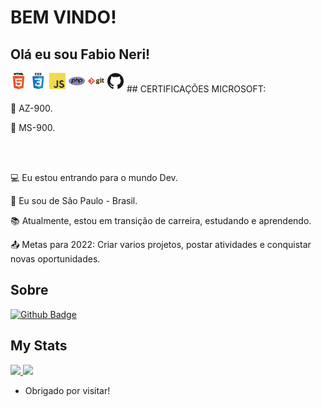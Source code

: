 # BEM VINDO!

 

## Olá eu sou Fabio Neri!
<img style="margin-right: 5px" align="left" alt="HTML5" width="26px" src="https://raw.githubusercontent.com/github/explore/80688e429a7d4ef2fca1e82350fe8e3517d3494d/topics/html/html.png" />
<img style="margin-right: 5px" align="left" alt="CSS3" width="26px" src="https://raw.githubusercontent.com/github/explore/80688e429a7d4ef2fca1e82350fe8e3517d3494d/topics/css/css.png" />
<img style="margin-right: 5px" align="left" alt="JavaScript" width="26px" src="https://raw.githubusercontent.com/github/explore/80688e429a7d4ef2fca1e82350fe8e3517d3494d/topics/javascript/javascript.png" />
<img style="margin-right: 5px" align="left" alt="PHP" width="26px" src="https://raw.githubusercontent.com/github/explore/ccc16358ac4530c6a69b1b80c7223cd2744dea83/topics/php/php.png" />
<img style="margin-right: 5px" align="left" alt="Git" width="26px" src="https://raw.githubusercontent.com/github/explore/80688e429a7d4ef2fca1e82350fe8e3517d3494d/topics/git/git.png" />
<img style="margin-right: 5px" align="left" alt="GitHub" width="26px" src="https://raw.githubusercontent.com/github/explore/78df643247d429f6cc873026c0622819ad797942/topics/github/github.png" />

<br/> 
## CERTIFICAÇÕES MICROSOFT:

:large_blue_diamond: AZ-900.

:large_blue_diamond: MS-900.

<br/> <br/>

:computer: Eu estou entrando para o mundo Dev. 

:house_with_garden: Eu sou de São Paulo - Brasil.

:books: Atualmente, estou em transição de carreira, estudando e aprendendo. 

:outbox_tray: Metas para 2022: Criar varios projetos, postar atividades e conquistar novas oportunidades.

 

## Sobre

[![Github Badge](https://img.shields.io/badge/-Github-000?style=flat-square&logo=Github&logoColor=white&link=LINK_GIT)](LINK_GIT)

## My Stats
<p>
<a href="https://github.com/webdfabinho">
  <img height="180em" src="https://github-readme-stats.vercel.app/api?username=webdfabinho&show_icons=true&theme=radical" />
  <img height="180em" src="https://github-readme-stats-eight-theta.vercel.app/api/top-langs/?username=webdfabinho&theme=radical&layout=compact&exclude_lang=java+r" />
</a>
</p>

- Obrigado por visitar!
